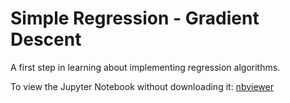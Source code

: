 # Simple Regression - Gradient Descent

A first step in learning about implementing regression algorithms.

To view the Jupyter Notebook without downloading it: [nbviewer](https://nbviewer.jupyter.org/github/Unique-Divine/Regression-Practice/blob/master/1.%20Simple%20Regression%20-%20Gradient%20Descent/Simple%20Regression%20with%20Gradient%20Descent%20from%20Scratch.ipynb)
